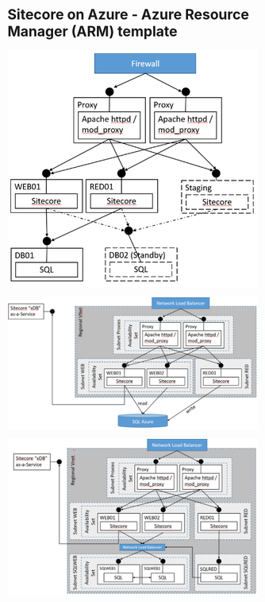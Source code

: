 # Sitecore on Azure - Azure Resource Manager (ARM) template

<img src="img/legacy.png"></img>

<img src="img/new-saas.png"></img>

<img src="img/new-iaas.png"></img>
